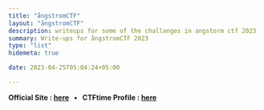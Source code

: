 ```yaml
---
title: "ångstromCTF"
layout: "ångstromCTF"
description: writeups for some of the challanges in angstorm ctf 2023
summary: Write-ups for ångstromCTF 2023
type: "list"
hidemeta: true

date: 2023-04-25T05:04:24+05:00

---
```


**Official Site : [here](https://2023.angstromctf.com/) &nbsp; • &nbsp; CTFtime Profile : [here](https://ctftime.org/event/1859)**


